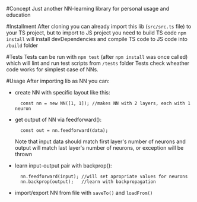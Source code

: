 #Concept
Just another NN-learning library for personal usage and education

#Installment
After cloning you can already import this lib (`src/src.ts` file) to your TS project, but to import to JS project you need to build TS code
`npm install` will install devDependencies and compile TS code to JS code into `/build` folder

#Tests
Tests can be run with `npm test` (after `npm install` was once called) which will lint and run test scripts from `/tests` folder
Tests check wheather code works for simplest case of NNs.

#Usage
After importing lib as NN you can:

- create NN with specific layout like this:

        const nn = new NN([1, 1]); //makes NN with 2 layers, each with 1 neuron

- get output of NN via feedforward():

        const out = nn.feedforward(data);

    Note that input data should match first layer's number of neurons and output will match last layer's number of neurons, or exception will be thrown
- learn input-output pair with backprop():

        nn.feedforward(input); //will set apropriate values for neurons
        nn.backprop(output);   //learn with backpropagation

- import/export NN from file with `saveTo()` and `loadFrom()`
